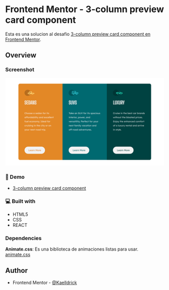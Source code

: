 # Frontend Mentor - 3-column preview card component

Esta es una solucion al desafio [3-column preview card component en Frontend Mentor](https://www.frontendmentor.io/challenges/3column-preview-card-component-pH92eAR2-).

## Overview

### Screenshot

![](./screenshot.png)

### 🚀 Demo

- [3-column preview card component](https://kaelldrick.github.io/3-column-preview-card-component/)

### 💻 Built with

- HTML5
- CSS
- REACT

### Dependencies

**Animate.css**: Es una biblioteca de animaciones listas para usar. [animate.css](https://animate.style/)

## Author

- Frontend Mentor - [@Kaelldrick](https://www.frontendmentor.io/profile/Kaelldrick)

